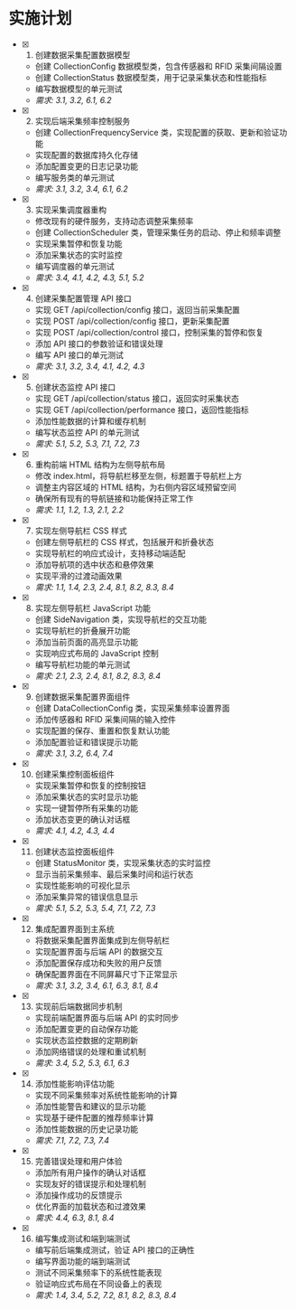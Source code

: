 # 实施计划

- [x] 1. 创建数据采集配置数据模型

  - 创建 CollectionConfig 数据模型类，包含传感器和 RFID 采集间隔设置
  - 创建 CollectionStatus 数据模型类，用于记录采集状态和性能指标
  - 编写数据模型的单元测试
  - _需求: 3.1, 3.2, 6.1, 6.2_

- [x] 2. 实现后端采集频率控制服务

  - 创建 CollectionFrequencyService 类，实现配置的获取、更新和验证功能
  - 实现配置的数据库持久化存储
  - 添加配置变更的日志记录功能
  - 编写服务类的单元测试
  - _需求: 3.1, 3.2, 3.4, 6.1, 6.2_

- [x] 3. 实现采集调度器重构

  - 修改现有的硬件服务，支持动态调整采集频率
  - 创建 CollectionScheduler 类，管理采集任务的启动、停止和频率调整
  - 实现采集暂停和恢复功能
  - 添加采集状态的实时监控
  - 编写调度器的单元测试
  - _需求: 3.4, 4.1, 4.2, 4.3, 5.1, 5.2_

- [x] 4. 创建采集配置管理 API 接口

  - 实现 GET /api/collection/config 接口，返回当前采集配置
  - 实现 POST /api/collection/config 接口，更新采集配置
  - 实现 POST /api/collection/control 接口，控制采集的暂停和恢复
  - 添加 API 接口的参数验证和错误处理
  - 编写 API 接口的单元测试
  - _需求: 3.1, 3.2, 3.4, 4.1, 4.2, 4.3_

- [x] 5. 创建状态监控 API 接口

  - 实现 GET /api/collection/status 接口，返回实时采集状态
  - 实现 GET /api/collection/performance 接口，返回性能指标
  - 添加性能数据的计算和缓存机制
  - 编写状态监控 API 的单元测试
  - _需求: 5.1, 5.2, 5.3, 7.1, 7.2, 7.3_

- [x] 6. 重构前端 HTML 结构为左侧导航布局

  - 修改 index.html，将导航栏移至左侧，标题置于导航栏上方
  - 调整主内容区域的 HTML 结构，为右侧内容区域预留空间
  - 确保所有现有的导航链接和功能保持正常工作
  - _需求: 1.1, 1.2, 1.3, 2.1, 2.2_

- [x] 7. 实现左侧导航栏 CSS 样式

  - 创建左侧导航栏的 CSS 样式，包括展开和折叠状态
  - 实现导航栏的响应式设计，支持移动端适配
  - 添加导航项的选中状态和悬停效果
  - 实现平滑的过渡动画效果
  - _需求: 1.1, 1.4, 2.3, 2.4, 8.1, 8.2, 8.3, 8.4_

- [x] 8. 实现左侧导航栏 JavaScript 功能

  - 创建 SideNavigation 类，实现导航栏的交互功能
  - 实现导航栏的折叠展开功能
  - 添加当前页面的高亮显示功能
  - 实现响应式布局的 JavaScript 控制
  - 编写导航栏功能的单元测试
  - _需求: 2.1, 2.3, 2.4, 8.1, 8.2, 8.3, 8.4_

- [x] 9. 创建数据采集配置界面组件

  - 创建 DataCollectionConfig 类，实现采集频率设置界面
  - 添加传感器和 RFID 采集间隔的输入控件
  - 实现配置的保存、重置和恢复默认功能
  - 添加配置验证和错误提示功能
  - _需求: 3.1, 3.2, 6.4, 7.4_

- [x] 10. 创建采集控制面板组件

  - 实现采集暂停和恢复的控制按钮
  - 添加采集状态的实时显示功能
  - 实现一键暂停所有采集的功能
  - 添加状态变更的确认对话框
  - _需求: 4.1, 4.2, 4.3, 4.4_

- [x] 11. 创建状态监控面板组件

  - 创建 StatusMonitor 类，实现采集状态的实时监控
  - 显示当前采集频率、最后采集时间和运行状态
  - 实现性能影响的可视化显示
  - 添加采集异常的错误信息显示
  - _需求: 5.1, 5.2, 5.3, 5.4, 7.1, 7.2, 7.3_

- [x] 12. 集成配置界面到主系统

  - 将数据采集配置界面集成到左侧导航栏
  - 实现配置界面与后端 API 的数据交互
  - 添加配置保存成功和失败的用户反馈
  - 确保配置界面在不同屏幕尺寸下正常显示
  - _需求: 3.1, 3.2, 3.4, 6.1, 6.3, 8.1, 8.4_

- [x] 13. 实现前后端数据同步机制

  - 实现前端配置界面与后端 API 的实时同步
  - 添加配置变更的自动保存功能
  - 实现状态监控数据的定期刷新
  - 添加网络错误的处理和重试机制
  - _需求: 3.4, 5.2, 5.3, 6.1, 6.3_

- [x] 14. 添加性能影响评估功能

  - 实现不同采集频率对系统性能影响的计算
  - 添加性能警告和建议的显示功能
  - 实现基于硬件配置的推荐频率计算
  - 添加性能数据的历史记录功能
  - _需求: 7.1, 7.2, 7.3, 7.4_

- [x] 15. 完善错误处理和用户体验

  - 添加所有用户操作的确认对话框
  - 实现友好的错误提示和处理机制
  - 添加操作成功的反馈提示
  - 优化界面的加载状态和过渡效果
  - _需求: 4.4, 6.3, 8.1, 8.4_

- [x] 16. 编写集成测试和端到端测试

  - 编写前后端集成测试，验证 API 接口的正确性
  - 编写界面功能的端到端测试
  - 测试不同采集频率下的系统性能表现
  - 验证响应式布局在不同设备上的表现
  - _需求: 1.4, 3.4, 5.2, 7.2, 8.1, 8.2, 8.3, 8.4_
